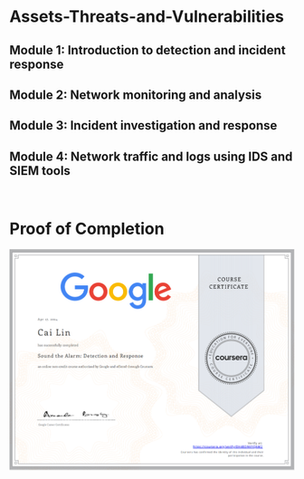 # Assets-Threats-and-Vulnerabilities

## Module 1: Introduction to detection and incident response 

## Module 2: Network monitoring and analysis

## Module 3: Incident investigation and response

## Module 4: Network traffic and logs using IDS and SIEM tools

<br>

# Proof of Completion

<img src="./certificate.png" width=800>